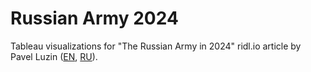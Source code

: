 # Russian Army 2024

Tableau visualizations for "The Russian Army in 2024" ridl.io article by Pavel Luzin ([EN](https://ridl.io/the-russian-army-in-2024/), [RU](https://ridl.io/ru/rossijskaya-armiya-v-2024-godu/)).
